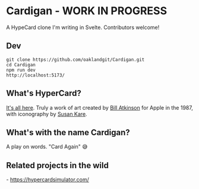 # Cardigan - WORK IN PROGRESS
A HypeCard clone I'm writing in Svelte. Contributors welcome!

## Dev
```
git clone https://github.com/oaklandgit/Cardigan.git
cd Cardigan
npm run dev
http://localhost:5173/
```

## What's HyperCard?
[It's all here](https://en.wikipedia.org/wiki/HyperCard). Truly a work of art created by [Bill Atkinson](https://en.wikipedia.org/wiki/Bill_Atkinson) for Apple in the 1987, with iconography by [Susan Kare](https://en.wikipedia.org/wiki/Susan_Kare).

## What's with the name Cardigan?
A play on words. "Card Again" 😅

## Related projects in the wild
- https://hypercardsimulator.com/
